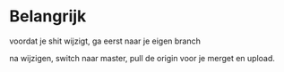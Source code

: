 # Belangrijk

voordat je shit wijzigt, ga eerst naar je eigen branch

na wijzigen, switch naar master, pull de origin voor je merget en upload.

